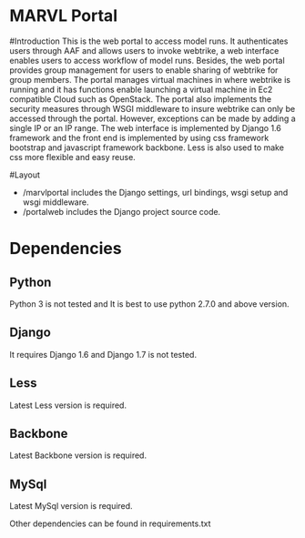 MARVL Portal
======

#Introduction
This is the web portal to access model runs. It authenticates users through AAF and allows users to invoke webtrike, a web interface enables users to access workflow of model runs.
Besides, the web portal provides group management for users to enable sharing of webtrike for group members. The portal manages virtual machines in where webtrike is running and it has functions enable launching a virtual machine in Ec2 compatible Cloud such as OpenStack.
The portal also implements the security measures through WSGI middleware to insure webtrike can only be accessed through the portal. However, exceptions can be made by adding a single IP or an IP range.
The web interface is implemented by Django 1.6 framework and the front end is implemented by using css framework bootstrap and javascript framework backbone.
Less is also used to make css more flexible and easy reuse.

#Layout
* /marvlportal includes the Django settings, url bindings, wsgi setup and wsgi middleware.
* /portalweb includes the Django project source code.

# Dependencies
## Python 
Python 3 is not tested and It is best to use python 2.7.0 and above version. 

## Django
It requires Django 1.6 and Django 1.7 is not tested.

## Less
Latest Less version is required.

## Backbone
Latest Backbone version is required.

## MySql
Latest MySql version is required.

Other dependencies can be found in requirements.txt
